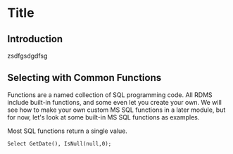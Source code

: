 # Title
## Introduction
zsdfgsdgdfsg
## Selecting with Common Functions
Functions are a named collection of SQL programming code. All RDMS include built-in functions, and some even let you create your own. We will see how to make your own custom MS SQL functions in a later module, but for now, let's look at some built-in MS SQL functions as examples.    

Most SQL functions return a single value.  

```
Select GetDate(), IsNull(null,0);
```
